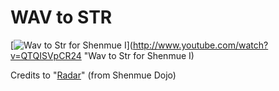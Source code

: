 # WAV to STR

[![Wav to Str for Shenmue I](http://img.youtube.com/vi/QTQISVpCR24/0.jpg)](http://www.youtube.com/watch?v=QTQISVpCR24 "Wav to Str for Shenmue I)

Credits to "[Radar](http://www.shenmuedojo.net/forum/memberlist.php?mode=viewprofile&u=9459)" (from Shenmue Dojo)